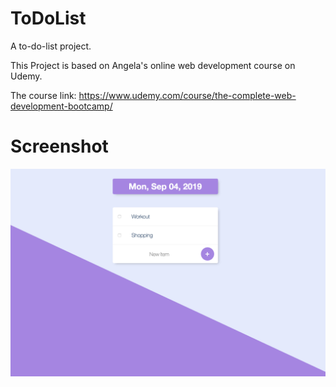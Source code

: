# ToDoList
A to-do-list project. 


This Project is based on Angela's online web development course on Udemy.

The course link: https://www.udemy.com/course/the-complete-web-development-bootcamp/

# Screenshot
![Screenshot](screenshot.png)
